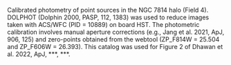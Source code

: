 Calibrated photometry of point sources in the NGC 7814 halo (Field 4). 
DOLPHOT (Dolphin 2000, PASP, 112, 1383) was used to reduce images taken with ACS/WFC (PID = 10889) on board HST.
The photometric calibration involves manual aperture corrections (e.g., Jang et al. 2021, ApJ, 906, 125) and zero-points obtained from the webtool (ZP_F814W = 25.504 and ZP_F606W = 26.393).
This catalog was used for Figure 2 of Dhawan et al. 2022, ApJ, ***, ***.
